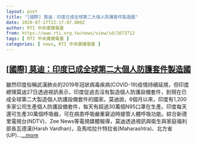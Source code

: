 ```yaml
---
layout: post
title: "[國際] 莫迪：印度已成全球第二大個人防護套件製造國"
date: 2020-07-27T22:17:07.000Z
author: RTI 中央廣播電臺
from: https://www.rti.org.tw/news/view/id/2073712
tags: [ RTI 中央廣播電臺 ]
categories: [ news, RTI 中央廣播電臺 ]
---
```

<!--1595888227000-->
[[國際] 莫迪：印度已成全球第二大個人防護套件製造國](https://www.rti.org.tw/news/view/id/2073712)
------

<div>
雖然印度俗稱武漢肺炎的2019年冠狀病毒疾病(COVID-19)疫情持續延燒，但印度總理莫迪27日透過視訊表示，印度從過去沒有製造個人防護設備套件，到現在已成全球第二大製造個人防護設備套件的國家。莫迪說，6個月以來，印度有1,200多家公司生產個人防護設備套件，每天有超過30萬個N95口罩在生產。印度每天還可生產30萬個呼吸器，可在病患呼吸嚴重窘迫時接管人體呼吸功能。綜合新德里電視台(NDTV)、Zee News等電視媒體報導，莫迪透過視訊與衛生與家庭福利部長瓦德漢(Harsh Vardhan)，及馬哈拉什特拉省(Maharashtra)、北方省(UP)...<a target="_blank" href="https://www.rti.org.tw/news/view/id/2073712">...more</a>
</div>
